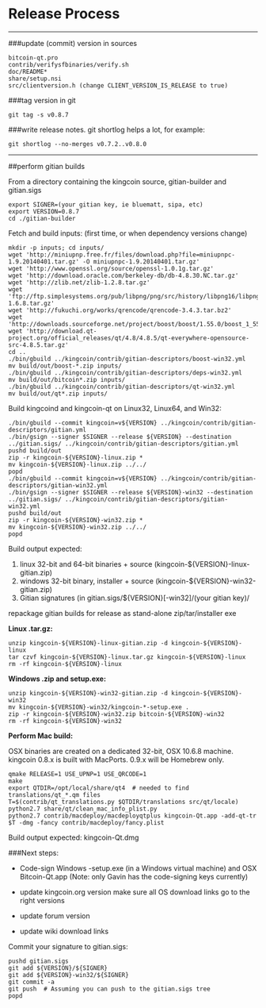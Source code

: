 Release Process
====================

* * *

###update (commit) version in sources


	bitcoin-qt.pro
	contrib/verifysfbinaries/verify.sh
	doc/README*
	share/setup.nsi
	src/clientversion.h (change CLIENT_VERSION_IS_RELEASE to true)

###tag version in git

	git tag -s v0.8.7

###write release notes. git shortlog helps a lot, for example:

	git shortlog --no-merges v0.7.2..v0.8.0

* * *

##perform gitian builds

 From a directory containing the kingcoin source, gitian-builder and gitian.sigs
  
	export SIGNER=(your gitian key, ie bluematt, sipa, etc)
	export VERSION=0.8.7
	cd ./gitian-builder

 Fetch and build inputs: (first time, or when dependency versions change)

	mkdir -p inputs; cd inputs/
	wget 'http://miniupnp.free.fr/files/download.php?file=miniupnpc-1.9.20140401.tar.gz' -O miniupnpc-1.9.20140401.tar.gz'
	wget 'http://www.openssl.org/source/openssl-1.0.1g.tar.gz'
	wget 'http://download.oracle.com/berkeley-db/db-4.8.30.NC.tar.gz'
	wget 'http://zlib.net/zlib-1.2.8.tar.gz'
	wget 'ftp://ftp.simplesystems.org/pub/libpng/png/src/history/libpng16/libpng-1.6.8.tar.gz'
	wget 'http://fukuchi.org/works/qrencode/qrencode-3.4.3.tar.bz2'
	wget 'http://downloads.sourceforge.net/project/boost/boost/1.55.0/boost_1_55_0.tar.bz2'
	wget 'http://download.qt-project.org/official_releases/qt/4.8/4.8.5/qt-everywhere-opensource-src-4.8.5.tar.gz'
	cd ..
	./bin/gbuild ../kingcoin/contrib/gitian-descriptors/boost-win32.yml
	mv build/out/boost-*.zip inputs/
	./bin/gbuild ../kingcoin/contrib/gitian-descriptors/deps-win32.yml
	mv build/out/bitcoin*.zip inputs/
	./bin/gbuild ../kingcoin/contrib/gitian-descriptors/qt-win32.yml
	mv build/out/qt*.zip inputs/

 Build kingcoind and kingcoin-qt on Linux32, Linux64, and Win32:
  
	./bin/gbuild --commit kingcoin=v${VERSION} ../kingcoin/contrib/gitian-descriptors/gitian.yml
	./bin/gsign --signer $SIGNER --release ${VERSION} --destination ../gitian.sigs/ ../kingcoin/contrib/gitian-descriptors/gitian.yml
	pushd build/out
	zip -r kingcoin-${VERSION}-linux.zip *
	mv kingcoin-${VERSION}-linux.zip ../../
	popd
	./bin/gbuild --commit kingcoin=v${VERSION} ../kingcoin/contrib/gitian-descriptors/gitian-win32.yml
	./bin/gsign --signer $SIGNER --release ${VERSION}-win32 --destination ../gitian.sigs/ ../kingcoin/contrib/gitian-descriptors/gitian-win32.yml
	pushd build/out
	zip -r kingcoin-${VERSION}-win32.zip *
	mv kingcoin-${VERSION}-win32.zip ../../
	popd

  Build output expected:

  1. linux 32-bit and 64-bit binaries + source (kingcoin-${VERSION}-linux-gitian.zip)
  2. windows 32-bit binary, installer + source (kingcoin-${VERSION}-win32-gitian.zip)
  3. Gitian signatures (in gitian.sigs/${VERSION}[-win32]/(your gitian key)/

repackage gitian builds for release as stand-alone zip/tar/installer exe

**Linux .tar.gz:**

	unzip kingcoin-${VERSION}-linux-gitian.zip -d kingcoin-${VERSION}-linux
	tar czvf kingcoin-${VERSION}-linux.tar.gz kingcoin-${VERSION}-linux
	rm -rf kingcoin-${VERSION}-linux

**Windows .zip and setup.exe:**

	unzip kingcoin-${VERSION}-win32-gitian.zip -d kingcoin-${VERSION}-win32
	mv kingcoin-${VERSION}-win32/kingcoin-*-setup.exe .
	zip -r kingcoin-${VERSION}-win32.zip bitcoin-${VERSION}-win32
	rm -rf kingcoin-${VERSION}-win32

**Perform Mac build:**

  OSX binaries are created on a dedicated 32-bit, OSX 10.6.8 machine.
  kingcoin 0.8.x is built with MacPorts.  0.9.x will be Homebrew only.

	qmake RELEASE=1 USE_UPNP=1 USE_QRCODE=1
	make
	export QTDIR=/opt/local/share/qt4  # needed to find translations/qt_*.qm files
	T=$(contrib/qt_translations.py $QTDIR/translations src/qt/locale)
	python2.7 share/qt/clean_mac_info_plist.py
	python2.7 contrib/macdeploy/macdeployqtplus kingcoin-Qt.app -add-qt-tr $T -dmg -fancy contrib/macdeploy/fancy.plist

 Build output expected: kingcoin-Qt.dmg

###Next steps:

* Code-sign Windows -setup.exe (in a Windows virtual machine) and
  OSX Bitcoin-Qt.app (Note: only Gavin has the code-signing keys currently)

* update kingcoin.org version
  make sure all OS download links go to the right versions

* update forum version

* update wiki download links

Commit your signature to gitian.sigs:

	pushd gitian.sigs
	git add ${VERSION}/${SIGNER}
	git add ${VERSION}-win32/${SIGNER}
	git commit -a
	git push  # Assuming you can push to the gitian.sigs tree
	popd

